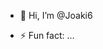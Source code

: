 - 👋 Hi, I’m @Joaki6

- ⚡ Fun fact: ...

<!---
Joaki6/Joaki6 is a ✨ special ✨ repository because its `README.md` (this file) appears on your GitHub profile.
You can click the Preview link to take a look at your changes.
--->
